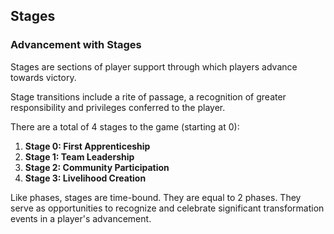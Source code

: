 ## Stages

### Advancement with Stages

Stages are sections of player support through which players advance towards victory.

Stage transitions include a rite of passage, a recognition of greater responsibility and privileges conferred to the player.

There are a total of 4 stages to the game (starting at 0):

1. **Stage 0: First Apprenticeship**
1. **Stage 1: Team Leadership**
1. **Stage 2: Community Participation**
1. **Stage 3: Livelihood Creation**

Like phases, stages are time-bound. They are equal to 2 phases. They serve as opportunities to recognize and celebrate significant transformation events in a player's advancement.
